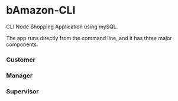 # bAmazon-CLI
CLI Node Shopping Application using mySQL.

The app runs directly from the command line, and it has three major components.
### Customer
### Manager
### Supervisor
